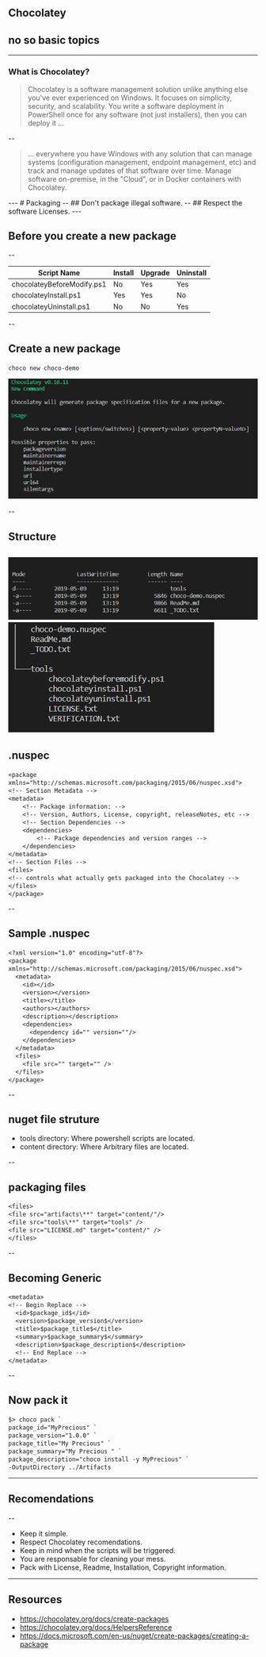 <section data-state="no-title-footer">

# Chocolatey
## no so basic topics

---

### What is Chocolatey?
<blockquote cite="https://chocolatey.org/docs#what-is-chocolatey">
Chocolatey is a software management solution unlike anything else you've ever experienced on Windows. It focuses on simplicity, security, and scalability. You write a software deployment in PowerShell once for any software (not just installers), then you can deploy it ... 
</blockquote>
--
<blockquote cite="https://chocolatey.org/docs#what-is-chocolatey">
... everywhere you have Windows with any solution that can manage systems (configuration management, endpoint management, etc) and track and manage updates of that software over time. Manage software on-premise, in the "Cloud", or in Docker containers with Chocolatey.
</blockquote>
---
# Packaging
--
## Don't package illegal software.
-- 
## Respect the software Licenses.
---

# Before you create a new package
--

| Script Name  | Install    | Upgrade       | Uninstall|
|--------------|-------|---------|----|
| chocolateyBeforeModify.ps1 | No | Yes    | Yes |
| chocolateyInstall.ps1 | Yes | Yes |No|
| chocolateyUninstall.ps1 | No | No | Yes|
--
# Create a new package

```
choco new choco-demo
```
![choco-new](img/choco-new.png)

--
# Structure
![choco-new](img/choco-new-structure.png)
![choco-new](img/choco-new-structure-tree.png)
---
# .nuspec
```
<package xmlns="http://schemas.microsoft.com/packaging/2015/06/nuspec.xsd">
<!-- Section Metadata -->
<metadata>
    <!-- Package information: -->
    <!-- Version, Authors, License, copyright, releaseNotes, etc -->
    <!-- Section Dependencies -->
    <dependencies>
        <!-- Package dependencies and version ranges -->
    </dependencies>
</metadata>
<!-- Section Files -->
<files>
<!-- controls what actually gets packaged into the Chocolatey -->
</files>
</package>
```
--
## Sample .nuspec
```
<?xml version="1.0" encoding="utf-8"?>
<package xmlns="http://schemas.microsoft.com/packaging/2015/06/nuspec.xsd">
  <metadata>
    <id></id>
    <version></version>
    <title></title>
    <authors></authors>
    <description></description>
    <dependencies>
      <dependency id="" version=""/>
    </dependencies>
  </metadata>
  <files>
    <file src="" target="" />
  </files>
</package>
```
-- 

## nuget file struture

* tools directory: Where powershell scripts are located.
* content directory: Where Arbitrary files are located.

-- 
## packaging files
```
<files>
<file src="artifacts\**" target="content/"/>
<file src="tools\**" target="tools" />
<file src="LICENSE.md" target="content/" />
</files>
```
-- 
## Becoming Generic
```
<metadata>
<!-- Begin Replace -->
  <id>$package_id$</id>
  <version>$package_version$</version>
  <title>$package_title$</title>
  <summary>$package_summary$</summary>
  <description>$package_description$</description>
  <!-- End Replace -->
</metadata>
```
--
## Now pack it
```
$> choco pack `
package_id="MyPrecious" `
package_version="1.0.0" `
package_title="My Precious" `
package_summary="My Precious " `
package_description="choco install -y MyPrecious" `
-OutputDirectory ../Artifacts
```
---
# Recomendations
--
* Keep it simple.
* Respect Chocolatey recomendations.
* Keep in mind when the scripts will be triggered.
* You are responsable for cleaning your mess.
* Pack with License, Readme, Installation, Copyright information.

---
## Resources
* https://chocolatey.org/docs/create-packages
* https://chocolatey.org/docs/HelpersReference
* https://docs.microsoft.com/en-us/nuget/create-packages/creating-a-package
